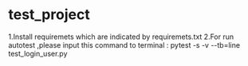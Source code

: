 # test_project
1.Install requiremets which are indicated by requiremets.txt
2.For run autotest ,please input this command to terminal : pytest -s -v --tb=line test_login_user.py

